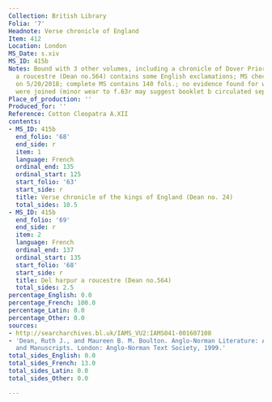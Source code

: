 ```yaml
---
Collection: British Library
Folia: '7'
Headnote: Verse chronicle of England
Item: 412
Location: London
MS_Date: s.xiv
MS_ID: 415b
Notes: Bound with 3 other volumes, including a chronicle of Dover Priory; Del harpur
  a roucestre (Dean no.564) contains some English exclamations; MS checked by KAM
  on 5/20/2018; complete MS contains 140 fols.; no evidence found for when the parts
  were joined (minor wear to f.63r may suggest booklet b circulated separately)
Place_of_production: ''
Produced_for: ''
Reference: Cotton Cleopatra A.XII
contents:
- MS_ID: 415b
  end_folio: '68'
  end_side: r
  item: 1
  language: French
  ordinal_end: 135
  ordinal_start: 125
  start_folio: '63'
  start_side: r
  title: Verse chronicle of the kings of England (Dean no. 24)
  total_sides: 10.5
- MS_ID: 415b
  end_folio: '69'
  end_side: r
  item: 2
  language: French
  ordinal_end: 137
  ordinal_start: 135
  start_folio: '68'
  start_side: r
  title: Del harpur a roucestre (Dean no.564)
  total_sides: 2.5
percentage_English: 0.0
percentage_French: 100.0
percentage_Latin: 0.0
percentage_Other: 0.0
sources:
- http://searcharchives.bl.uk/IAMS_VU2:IAMS041-001607108
- 'Dean, Ruth J., and Maureen B. M. Boulton. Anglo-Norman Literature: A Guide to Texts
  and Manuscripts. London: Anglo-Norman Text Society, 1999.'
total_sides_English: 0.0
total_sides_French: 13.0
total_sides_Latin: 0.0
total_sides_Other: 0.0

---
```

